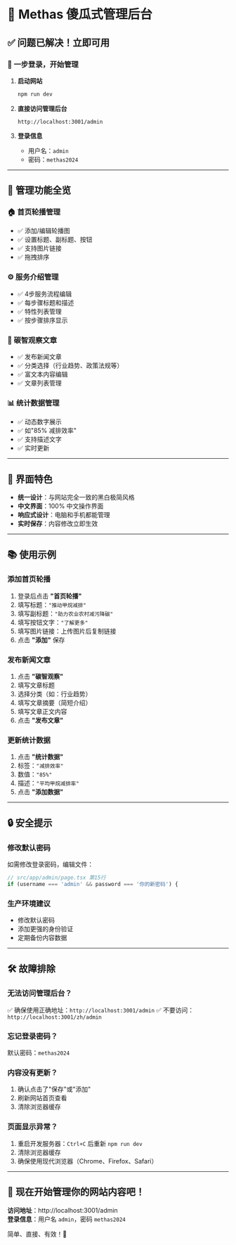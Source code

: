 # 🎯 Methas 傻瓜式管理后台

## ✅ 问题已解决！立即可用

### 🚀 一步登录，开始管理

1. **启动网站**
   ```bash
   npm run dev
   ```

2. **直接访问管理后台**
   ```
   http://localhost:3001/admin
   ```

3. **登录信息**
   - 用户名：`admin`
   - 密码：`methas2024`

---

## 📱 管理功能全览

### 🏠 首页轮播管理
- ✅ 添加/编辑轮播图
- ✅ 设置标题、副标题、按钮
- ✅ 支持图片链接
- ✅ 拖拽排序

### ⚙️ 服务介绍管理  
- ✅ 4步服务流程编辑
- ✅ 每步骤标题和描述
- ✅ 特性列表管理
- ✅ 按步骤排序显示

### 📰 碳智观察文章
- ✅ 发布新闻文章
- ✅ 分类选择（行业趋势、政策法规等）
- ✅ 富文本内容编辑
- ✅ 文章列表管理

### 📊 统计数据管理
- ✅ 动态数字展示
- ✅ 如"85% 减排效率"
- ✅ 支持描述文字
- ✅ 实时更新

---

## 🎨 界面特色

- **统一设计**：与网站完全一致的黑白极简风格
- **中文界面**：100% 中文操作界面
- **响应式设计**：电脑和手机都能管理
- **实时保存**：内容修改立即生效

---

## 📚 使用示例

### 添加首页轮播
1. 登录后点击 **"首页轮播"**
2. 填写标题：`"推动甲烷减排"`
3. 填写副标题：`"助力农业农村减污降碳"`
4. 填写按钮文字：`"了解更多"`
5. 填写图片链接：上传图片后复制链接
6. 点击 **"添加"** 保存

### 发布新闻文章
1. 点击 **"碳智观察"**
2. 填写文章标题
3. 选择分类（如：行业趋势）
4. 填写文章摘要（简短介绍）
5. 填写文章正文内容
6. 点击 **"发布文章"**

### 更新统计数据
1. 点击 **"统计数据"**
2. 标签：`"减排效率"`
3. 数值：`"85%"`
4. 描述：`"平均甲烷减排率"`
5. 点击 **"添加数据"**

---

## 🔒 安全提示

### 修改默认密码
如需修改登录密码，编辑文件：
```javascript
// src/app/admin/page.tsx 第15行
if (username === 'admin' && password === '你的新密码') {
```

### 生产环境建议
- 修改默认密码
- 添加更强的身份验证
- 定期备份内容数据

---

## 🛠️ 故障排除

### 无法访问管理后台？
✅ 确保使用正确地址：`http://localhost:3001/admin`
✅ 不要访问：`http://localhost:3001/zh/admin`

### 忘记登录密码？
默认密码：`methas2024`

### 内容没有更新？
1. 确认点击了"保存"或"添加"
2. 刷新网站首页查看
3. 清除浏览器缓存

### 页面显示异常？
1. 重启开发服务器：`Ctrl+C` 后重新 `npm run dev`
2. 清除浏览器缓存
3. 确保使用现代浏览器（Chrome、Firefox、Safari）

---

## 🎉 现在开始管理你的网站内容吧！

**访问地址**：http://localhost:3001/admin  
**登录信息**：用户名 `admin`，密码 `methas2024`

简单、直接、有效！🚀